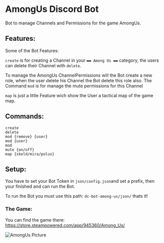 # AmongUs Discord Bot
Bot to manage Channels and Permissions for the game AmongUs.

## Features:
Some of the Bot Features:

`create` is for creating a Channel in your `▬▬ Among Us ▬▬` category, the users can delete their Channel with
`delete`.

To manage the AmongUs ChannelPermissions will the Bot create a new role, when the user delete his Channel the Bot delete this role also.
The Command `mod` is for manage the mute permissions for this Channel

`map` is just a little Feature wich show the User a tactical map of the game map.

## Commands:
```
create
delete
mod {remove} {user}
mod {user}
mod
mute {on/off}
map {skeld/mira/polus}
```

## Setup:
You have to set your Bot Token in `json/config.json`and set a prefix, then your finished and can run the Bot.

To run the Bot you must use this path: `dc-bot-among-us/json/`
thats it!

### The Game:
You can find the game there:
https://store.steampowered.com/app/945360/Among_Us/


![AmongUs Picture](https://is3-ssl.mzstatic.com/image/thumb/Purple114/v4/8a/8b/ee/8a8bee6e-aa0b-0b51-a743-b1b074835f96/source/256x256bb.jpg)
